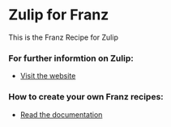 # Zulip for Franz
This is the Franz Recipe for Zulip

### For further informtion on Zulip:
* [Visit the website](https://zulipchat.com/why-zulip/)

### How to create your own Franz recipes:
* [Read the documentation](https://github.com/meetfranz/plugins)